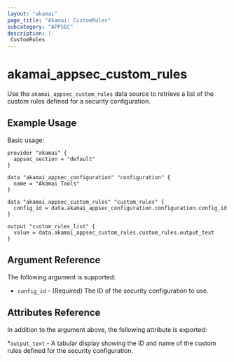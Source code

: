 ```yaml
---
layout: "akamai"
page_title: "Akamai: CustomRules"
subcategory: "APPSEC"
description: |-
 CustomRules
---
```


# akamai_appsec_custom_rules

Use the `akamai_appsec_custom_rules` data source to retrieve a list of the custom rules defined for a security configuration.

## Example Usage

Basic usage:

```hcl
provider "akamai" {
  appsec_section = "default"
}

data "akamai_appsec_configuration" "configuration" {
  name = "Akamai Tools"
}

data "akamai_appsec_custom_rules" "custom_rules" {
  config_id = data.akamai_appsec_configuration.configuration.config_id
}

output "custom_rules_list" {
  value = data.akamai_appsec_custom_rules.custom_rules.output_text
}
```

## Argument Reference

The following argument is supported:

* `config_id` - (Required) The ID of the security configuration to use.

## Attributes Reference

In addition to the argument above, the following attribute is exported:

*`output_text` - A tabular display showing the ID and name of the custom rules defined for the security configuration.

